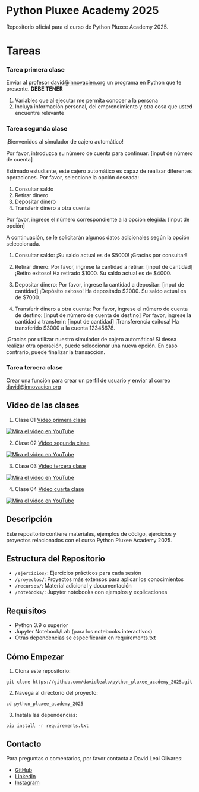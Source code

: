 # Python Pluxee Academy 2025

Repositorio oficial para el curso de Python Pluxee Academy 2025.

# Tareas

### Tarea primera clase 

Enviar al profesor david@innovacien.org un programa en Python que te presente.
**DEBE TENER**

1. Variables que al ejecutar me permita conocer a la persona
2. Incluya información personal, del emprendimiento y otra cosa que usted encuentre relevante

### Tarea segunda clase 

¡Bienvenidos al simulador de cajero automático!

Por favor, introduzca su número de cuenta para continuar: [input de número de cuenta]

Estimado estudiante, este cajero automático es capaz de realizar diferentes operaciones. Por favor, seleccione la opción deseada:

1. Consultar saldo
2. Retirar dinero
3. Depositar dinero
4. Transferir dinero a otra cuenta

Por favor, ingrese el número correspondiente a la opción elegida: [input de opción]

A continuación, se le solicitarán algunos datos adicionales según la opción seleccionada.

1. Consultar saldo:
   ¡Su saldo actual es de $5000! ¡Gracias por consultar!

2. Retirar dinero:
   Por favor, ingrese la cantidad a retirar: [input de cantidad]
   ¡Retiro exitoso! Ha retirado $1000. Su saldo actual es de $4000.

3. Depositar dinero:
   Por favor, ingrese la cantidad a depositar: [input de cantidad]
   ¡Depósito exitoso! Ha depositado $2000. Su saldo actual es de $7000.

4. Transferir dinero a otra cuenta:
   Por favor, ingrese el número de cuenta de destino: [input de número de cuenta de destino]
   Por favor, ingrese la cantidad a transferir: [input de cantidad]
   ¡Transferencia exitosa! Ha transferido $3000 a la cuenta 12345678.

¡Gracias por utilizar nuestro simulador de cajero automático! Si desea realizar otra operación, puede seleccionar una nueva opción. En caso contrario, puede finalizar la transacción.

### Tarea tercera clase 

Crear una función para crear un perfil de usuario y enviar al correo david@innovacien.org 


## Video de las clases

1. Clase 01 [Video primera clase](https://youtu.be/1CmAp-vaj-c?si=fHt8UIMb0g58zq7Z)

[![Mira el video en YouTube](https://img.youtube.com/vi/1CmAp-vaj-c/0.jpg)](https://youtu.be/1CmAp-vaj-c?si=fHt8UIMb0g58zq7Z)

2. Clase 02 [Video segunda clase](https://youtu.be/HzssETg70RQ?si=b2Vo3lJbeCxnwR-x)

[![Mira el video en YouTube](https://img.youtube.com/vi/HzssETg70RQ/0.jpg)](https://youtu.be/HzssETg70RQ?si=b2Vo3lJbeCxnwR-x)

3. Clase 03 [Video tercera clase](https://youtu.be/3IO5YXCqKeM?si=AVar1Om1TATWAW8p)

[![Mira el video en YouTube](https://img.youtube.com/vi/3IO5YXCqKeM/0.jpg)](https://youtu.be/3IO5YXCqKeM?si=AVar1Om1TATWAW8p)

4. Clase 04 [Video cuarta clase](https://youtu.be/EZgECu31RoE?si=moUmCYoILi59rZ2I)

[![Mira el video en YouTube](https://img.youtube.com/vi/EZgECu31RoE/0.jpg)](https://youtu.be/EZgECu31RoE?si=moUmCYoILi59rZ2I)

## Descripción

Este repositorio contiene materiales, ejemplos de código, ejercicios y proyectos relacionados con el curso Python Pluxee Academy 2025.

## Estructura del Repositorio

- `/ejercicios/`: Ejercicios prácticos para cada sesión
- `/proyectos/`: Proyectos más extensos para aplicar los conocimientos
- `/recursos/`: Material adicional y documentación
- `/notebooks/`: Jupyter notebooks con ejemplos y explicaciones

## Requisitos

- Python 3.9 o superior
- Jupyter Notebook/Lab (para los notebooks interactivos)
- Otras dependencias se especificarán en requirements.txt

## Cómo Empezar

1. Clona este repositorio:
```
git clone https://github.com/davidlealo/python_pluxee_academy_2025.git
```

2. Navega al directorio del proyecto:
```
cd python_pluxee_academy_2025
```

3. Instala las dependencias:
```
pip install -r requirements.txt
```

## Contacto

Para preguntas o comentarios, por favor contacta a David Leal Olivares:

- [GitHub](https://github.com/davidlealo)
- [LinkedIn](https://www.linkedin.com/in/davidlealo/)
- [Instagram](https://www.instagram.com/davidlealo/)
